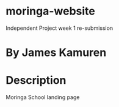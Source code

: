 # moringa-website
Independent Project week 1 re-submission

# By James Kamuren

# Description
Moringa School landing page


